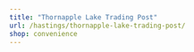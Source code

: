 ```yaml
---
title: "Thornapple Lake Trading Post"
url: /hastings/thornapple-lake-trading-post/
shop: convenience
---
```

